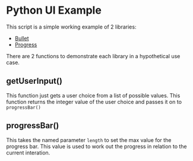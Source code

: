 # Python UI Example

This script is a simple working example of 2 libraries:

* [Bullet](https://github.com/Mckinsey666/bullet/blob/master/DOCUMENTATION.md) 
* [Progress](https://github.com/verigak/progress/) 

There are 2 functions to demonstrate each library in a hypothetical use case.

## getUserInput()

This function just gets a user choice from a list of possible values. This function returns the integer value of the user choice and passes it on to `progressBar()`

## progressBar()

This takes the named parameter `length` to set the max value for the progress bar. This value is used to work out the progress in relation to the current interation.


